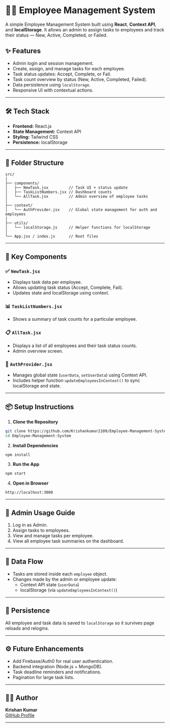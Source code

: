 # 🧑‍💼 Employee Management System

A simple Employee Management System built using **React**, **Context API**, and **localStorage**. It allows an admin to assign tasks to employees and track their status — New, Active, Completed, or Failed.

## ✨ Features

- Admin login and session management.
- Create, assign, and manage tasks for each employee.
- Task status updates: Accept, Complete, or Fail.
- Task count overview by status (New, Active, Completed, Failed).
- Data persistence using `localStorage`.
- Responsive UI with contextual actions.

---

## 🛠️ Tech Stack

- **Frontend:** React.js
- **State Management:** Context API
- **Styling:** Tailwind CSS
- **Persistence:** localStorage

---

## 📁 Folder Structure

```
src/
│
├── components/
│   ├── NewTask.jsx         // Task UI + status update
│   ├── TaskListNumbers.jsx // Dashboard counts
│   └── AllTask.jsx         // Admin overview of employee tasks
│
├── context/
│   └── AuthProvider.jsx    // Global state management for auth and employees
│
├── utils/
│   └── localStorage.js     // Helper functions for localStorage
│
└── App.jsx / index.js      // Root files
```

---

## 🧩 Key Components

### ✅ `NewTask.jsx`

- Displays task data per employee.
- Allows updating task status (Accept, Complete, Fail).
- Updates state and localStorage using context.

### 📊 `TaskListNumbers.jsx`

- Shows a summary of task counts for a particular employee.

### 📋 `AllTask.jsx`

- Displays a list of all employees and their task status counts.
- Admin overview screen.

### 🔐 `AuthProvider.jsx`

- Manages global state (`userData`, `setUserData`) using Context API.
- Includes helper function `updateEmployeesInContext()` to sync localStorage and state.

---

## 📦 Setup Instructions

1. **Clone the Repository**

```bash
git clone https://github.com/Krishankumar2109/Employee-Management-System.git
cd Employee-Management-System
```

2. **Install Dependencies**

```bash
npm install
```

3. **Run the App**

```bash
npm start
```

4. **Open in Browser**

```text
http://localhost:3000
```

---

## 🔐 Admin Usage Guide

1. Log in as Admin.
2. Assign tasks to employees.
3. View and manage tasks per employee.
4. View all employee task summaries on the dashboard.

---

## 🧠 Data Flow

- Tasks are stored inside each `employee` object.
- Changes made by the admin or employee update:
  - Context API state (`userData`)
  - localStorage (via `updateEmployeesInContext()`)

---

## 💾 Persistence

All employee and task data is saved to `localStorage` so it survives page reloads and relogins.

---

## ⚙️ Future Enhancements

- Add Firebase/Auth0 for real user authentication.
- Backend integration (Node.js + MongoDB).
- Task deadline reminders and notifications.
- Pagination for large task lists.

---

## 👨‍💻 Author

**Krishan Kumar**  
[GitHub Profile](https://github.com/Krishankumar2109)

---



